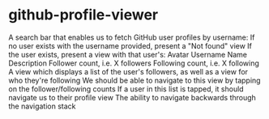 # github-profile-viewer

A search bar that enables us to fetch GitHub user profiles by username:
If no user exists with the username provided, present a "Not found" view
If the user exists, present a view with that user's:
Avatar
Username
Name
Description
Follower count, i.e. X followers
Following count, i.e. X following
A view which displays a list of the user's followers, as well as a view for who they're following
We should be able to navigate to this view by tapping on the follower/following counts
If a user in this list is tapped, it should navigate us to their profile view
The ability to navigate backwards through the navigation stack
